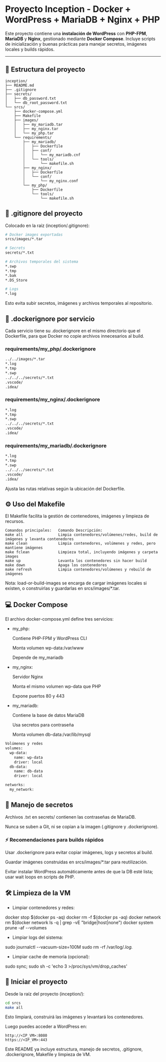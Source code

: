 # Proyecto Inception - Docker + WordPress + MariaDB + Nginx + PHP

Este proyecto contiene una **instalación de WordPress** con **PHP-FPM**, **MariaDB** y **Nginx**, gestionado mediante **Docker Compose**. Incluye scripts de inicialización y buenas prácticas para manejar secretos, imágenes locales y builds rápidos.

---

## 📁 Estructura del proyecto

```text
inception/
├── README.md
├── .gitignore
├── secrets/
│   ├── db_password.txt
│   └── db_root_password.txt
└── srcs/
    ├── docker-compose.yml
    ├── Makefile
    ├── images/
    │   ├── my_mariadb.tar
    │   ├── my_nginx.tar
    │   └── my_php.tar
    └── requirements/
        ├── my_mariadb/
        │   ├── Dockerfile
        │   ├── conf/
        │   │   └── my_mariadb.cnf
        │   └── tools/
        │       └── makefile.sh
        ├── my_nginx/
        │   ├── Dockerfile
        │   └── conf/
        │       └── my_nginx.conf
        └── my_php/
            ├── Dockerfile
            └── tools/
                └── makefile.sh
```

## 📝 .gitignore del proyecto

Colocado en la raíz (inception/.gitignore):

```bash
# Docker images exportadas
srcs/images/*.tar

# Secrets
secrets/*.txt

# Archivos temporales del sistema
*.swp
*.tmp
*.bak
*.DS_Store

# Logs
*.log
```

Esto evita subir secretos, imágenes y archivos temporales al repositorio.

## 📄 .dockerignore por servicio

Cada servicio tiene su .dockerignore en el mismo directorio que el Dockerfile, para que Docker no copie archivos innecesarios al build.

### requirements/my_php/.dockerignore

```bash
../../images/*.tar
*.log
*.tmp
*.swp
../../../secrets/*.txt
.vscode/
.idea/
```

### requirements/my_nginx/.dockerignore

```bash
*.log
*.tmp
*.swp
../../../secrets/*.txt
.vscode/
.idea/
```

### requirements/my_mariadb/.dockerignore

```bash
*.log
*.tmp
*.swp
../../../secrets/*.txt
.vscode/
.idea/
```

Ajusta las rutas relativas según la ubicación del Dockerfile.

## ⚙️ Uso del Makefile

El Makefile facilita la gestión de contenedores, imágenes y limpieza de recursos.

```text
Comandos principales:   Comando	Descripción:
make all	            Limpia contenedores/volúmenes/redes, build de imágenes y levanta contenedores
make clean	            Limpia contenedores, volúmenes y redes, pero mantiene imágenes
make fclean	            Limpieza total, incluyendo imágenes y carpeta images
make up	                Levanta los contenedores sin hacer build
make down	            Apaga los contenedores
make refresh	        Limpia contenedores/volúmenes y rebuild de imágenes
```

Nota: load-or-build-images se encarga de cargar imágenes locales si existen, o construirlas y guardarlas en srcs/images/*.tar.

## 💻 Docker Compose

El archivo docker-compose.yml define tres servicios:

- my_php:

    Contiene PHP-FPM y WordPress CLI

    Monta volumen wp-data:/var/www

    Depende de my_mariadb

- my_nginx:

    Servidor Nginx

    Monta el mismo volumen wp-data que PHP

    Expone puertos 80 y 443

- my_mariadb:

    Contiene la base de datos MariaDB

    Usa secretos para contraseña

    Monta volumen db-data:/var/lib/mysql

```bash
Volúmenes y redes
volumes:
  wp-data:
    name: wp-data
    driver: local
  db-data:
    name: db-data
    driver: local

networks:
  my_network:
```

## 🔐 Manejo de secretos

Archivos .txt en secrets/ contienen las contraseñas de MariaDB.

Nunca se suben a Git, ni se copian a la imagen (.gitignore y .dockerignore).

### ⚡ Recomendaciones para builds rápidos

Usar .dockerignore para evitar copiar imágenes, logs y secretos al build.

Guardar imágenes construidas en srcs/images/*.tar para reutilización.

Evitar instalar WordPress automáticamente antes de que la DB esté lista; usar wait loops en scripts de PHP.

## 🛠️ Limpieza de la VM

- Limpiar contenedores y redes:

docker stop $(docker ps -aq)
docker rm -f $(docker ps -aq)
docker network rm $(docker network ls -q | grep -vE "bridge|host|none")
docker system prune -af --volumes


- Limpiar logs del sistema:

sudo journalctl --vacuum-size=100M
sudo rm -rf /var/log/*.log.*


- Limpiar cache de memoria (opcional):

sudo sync; sudo sh -c 'echo 3 >/proc/sys/vm/drop_caches'

## 🚀 Iniciar el proyecto

Desde la raíz del proyecto (inception/):

```bash
cd srcs
make all
```

Esto limpiará, construirá las imágenes y levantará los contenedores.

Luego puedes acceder a WordPress en:

```text
http://<IP_VM>:8080
https://<IP_VM>:443
```

Este README ya incluye estructura, manejo de secretos, .gitignore, .dockerignore, Makefile y limpieza de VM.